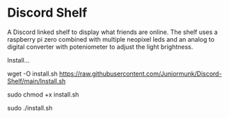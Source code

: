# Discord Shelf
 A Discord linked shelf to display what friends are online. The shelf uses a raspberry pi zero combined with multiple neopixel leds and an analog to digital converter with poteniometer to adjust the light brightness.


Install...

wget -O install.sh https://raw.githubusercontent.com/Juniormunk/Discord-Shelf/main/Install.sh

sudo chmod +x install.sh

sudo ./install.sh
